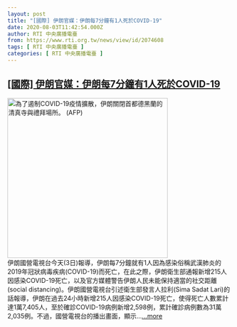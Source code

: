 ```yaml
---
layout: post
title: "[國際] 伊朗官媒：伊朗每7分鐘有1人死於COVID-19"
date: 2020-08-03T11:42:54.000Z
author: RTI 中央廣播電臺
from: https://www.rti.org.tw/news/view/id/2074608
tags: [ RTI 中央廣播電臺 ]
categories: [ RTI 中央廣播電臺 ]
---
```

<!--1596454974000-->
[[國際] 伊朗官媒：伊朗每7分鐘有1人死於COVID-19](https://www.rti.org.tw/news/view/id/2074608)
------

<div>
<img src="https://static.rti.org.tw/assets/thumbnails/2020/04/28/4c712e61563ee2dd803abef486222e97.jpg" width="360" alt="為了遏制COVID-19疫情擴散，伊朗關閉首都德黑蘭的清真寺與禮拜場所。 (AFP)" title="為了遏制COVID-19疫情擴散，伊朗關閉首都德黑蘭的清真寺與禮拜場所。 (AFP)"><br>伊朗國營電視台今天(3日)報導，伊朗每7分鐘就有1人因為感染俗稱武漢肺炎的2019年冠狀病毒疾病(COVID-19)而死亡，在此之際，伊朗衛生部通報新增215人因感染COVID-19死亡，以及官方媒體警告伊朗人民未能保持適當的社交距離(social distancing)。伊朗國營電視台引述衛生部發言人拉利(Sima Sadat Lari)的話報導，伊朗在過去24小時新增215人因感染COVID-19死亡，使得死亡人數累計達1萬7,405人，至於確診COVID-19病例新增2,598例，累計確診病例數為31萬2,035例。不過，國營電視台的播出畫面，顯示...<a target="_blank" href="https://www.rti.org.tw/news/view/id/2074608">...more</a>
</div>
